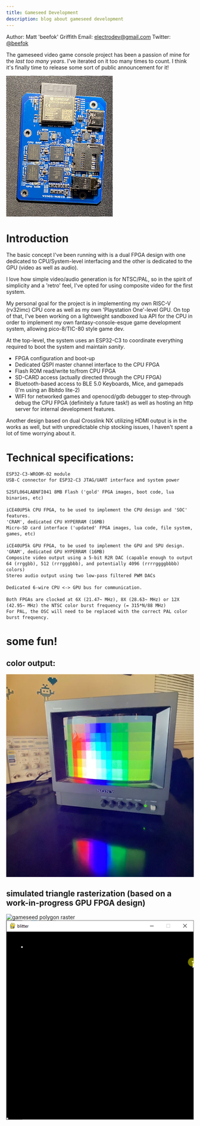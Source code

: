 ```yaml
---
title: Gameseed Development
description: blog about gameseed development
---
```

Author: Matt 'beefok' Griffith
Email: [electrodev@gmail.com](electrodev@gmail.com)
Twitter: [@beefok](https://www.twitter.com/beefok)

The gameseed video game console project has been a passion of mine for the _last too many years_. I've iterated on it too many times to count. I think it's finally time to release some sort of public announcement for it!

![gameseed scan](/images/gameseed-x1.png)

# Introduction
The basic concept I've been running with is a dual FPGA design with one dedicated to CPU/System-level interfacing and the other is dedicated to the GPU (video as well as audio).

I love how simple video/audio generation is for NTSC/PAL, so in the spirit of simplicity and a 'retro' feel, I've opted for using composite video for the first system.

My personal goal for the project is in implementing my own RISC-V (rv32imc) CPU core as well as my own 'Playstation One'-level GPU.
On top of that, I've been working on a lightweight sandboxed lua API for the CPU in order to implement my own fantasy-console-esque game development system, allowing pico-8/TIC-80 style game dev.

At the top-level, the system uses an ESP32-C3 to coordinate everything required to boot the system and maintain *sanity*.
- FPGA configuration and boot-up
- Dedicated QSPI master channel interface to the CPU FPGA
- Flash ROM read/write to/from CPU FPGA
- SD-CARD access (actually directed through the CPU FPGA)
- Bluetooth-based access to BLE 5.0 Keyboards, Mice, and gamepads (I'm using an 8bitdo lite-2)
- WIFI for networked games and openocd/gdb debugger to step-through debug the CPU FPGA (definitely a future task!) as well as hosting an http server for internal development features.

Another design based on dual Crosslink NX utilizing HDMI output is in the works as well, but with unpredictable chip stocking issues, I haven't spent a lot of time worrying about it.

# Technical specifications:
```
ESP32-C3-WROOM-02 module
USB-C connector for ESP32-C3 JTAG/UART interface and system power 

S25FL064LABNFI041 8MB Flash ('gold' FPGA images, boot code, lua binaries, etc)

iCE40UP5k CPU FPGA, to be used to implement the CPU design and 'SOC' features.
'CRAM', dedicated CPU HYPERRAM (16MB)
Micro-SD card interface ('updated' FPGA images, lua code, file system, games, etc)

iCE40UP5k GPU FPGA, to be used to implement the GPU and SPU design.
'GRAM', dedicated GPU HYPERRAM (16MB)
Composite video output using a 5-bit R2R DAC (capable enough to output 64 (rrggbb), 512 (rrrgggbbb), and potentially 4096 (rrrrggggbbbb) colors)
Stereo audio output using two low-pass filtered PWM DACs

Dedicated 6-wire CPU <-> GPU bus for communication.

Both FPGAs are clocked at 6X (21.47~ MHz), 8X (28.63~ MHz) or 12X (42.95~ MHz) the NTSC color burst frequency (= 315*N/88 MHz)
For PAL, the OSC will need to be replaced with the correct PAL color burst frequency.
```

# some fun!

## color output:
![gameseed tv](/images/gameseed-x2.png)

## simulated triangle rasterization (based on a work-in-progress GPU FPGA design)
![gameseed polygon raster](/images/triraster7.gif)
![gameseed hierarchical raster](/images/hierarchy2.gif)